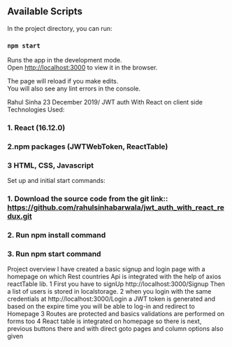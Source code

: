 ## Available Scripts

In the project directory, you can run:

### `npm start`

Runs the app in the development mode.<br />
Open [http://localhost:3000](http://localhost:3000) to view it in the browser.

The page will reload if you make edits.<br />
You will also see any lint errors in the console.

Rahul Sinha
23 December 2019/
JWT auth With React on client side
Technologies Used:
### 1. React (16.12.0)
### 2.npm packages (JWTWebToken, ReactTable)
### 3 HTML, CSS, Javascript
Set up and initial start commands:
### 1. Download the source code from the git link:: https://github.com/rahulsinhabarwala/jwt_auth_with_react_redux.git
### 2. Run npm install command
### 3. Run npm start command 

Project overview
I have created a basic signup and login page with a homepage on which Rest countries Api is integrated with the help of axios reactTable lib.
1 First you have to signUp http://localhost:3000/Signup 
   	Then a list of users is stored in localstorage.
2 when you login with the same credentials at http://localhost:3000/Login 
a JWT token is generated and based on the expire time you will be able to log-in and redirect to Homepage
3 Routes are protected and basics validations are performed on forms too
4 React table is integrated on homepage so there is next, previous buttons there and with direct goto pages and column options also given
